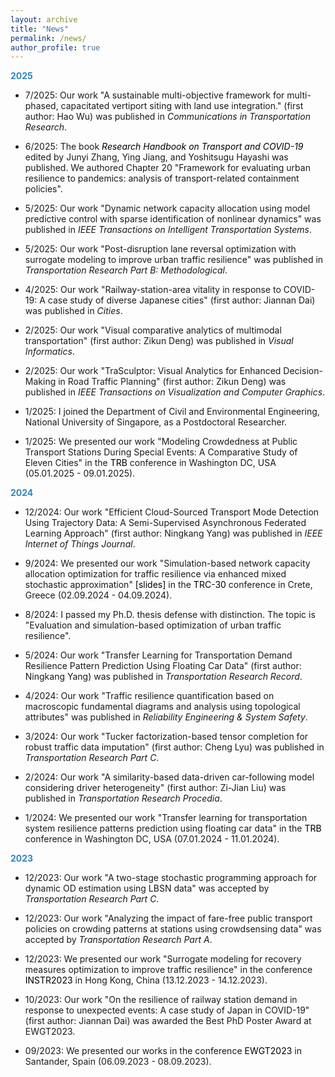 ```yaml
---
layout: archive
title: "News"
permalink: /news/
author_profile: true
---
```


<!-- {% include base_path %}

<body>

Uncomment the following when anything is available
{% for post in site.news reversed %}
  {% include archive-single.html %}
{% endfor %}

</body> -->
<head>
  <style>
  a:link {
    color: black;
    background-color: transparent;
    text-decoration: none;
  }
  a:visited {
    color: black;
    background-color: transparent;
    text-decoration: none;
  }
  a:hover {
    color: #2E86C1;
    background-color: transparent;
    /* text-decoration: underline; */
  }
  </style>
</head>


<span style="color:#2E86C1">**2025**</span>

- 7/2025: Our work "A sustainable multi-objective framework for multi-phased, capacitated vertiport siting with land use integration." (first author: Hao Wu) was published in *Communications in Transportation Research*.

- 6/2025: The book [*Research Handbook on Transport and COVID-19*](https://www.elgaronline.com/edcollbook/book/9781802208016/9781802208016.xml) edited by Junyi Zhang, Ying Jiang, and Yoshitsugu Hayashi was published. We authored Chapter 20 "Framework for evaluating urban resilience to pandemics: analysis of transport-related containment policies".

- 5/2025: Our work "Dynamic network capacity allocation using model predictive control with sparse identification of nonlinear dynamics" was published in *IEEE Transactions on Intelligent Transportation Systems*.

- 5/2025: Our work "Post-disruption lane reversal optimization with surrogate modeling to improve urban traffic resilience" was published in *Transportation Research Part B: Methodological*.

- 4/2025: Our work "Railway-station-area vitality in response to COVID-19: A case study of diverse Japanese cities" (first author: Jiannan Dai) was published in *Cities*.

- 2/2025: Our work "Visual comparative analytics of multimodal transportation" (first author: Zikun Deng) was published in *Visual Informatics*.

- 2/2025: Our work "TraSculptor: Visual Analytics for Enhanced Decision-Making in Road Traffic Planning" (first author: Zikun Deng) was published in *IEEE Transactions on Visualization and Computer Graphics*.

- 1/2025: I joined the Department of Civil and Environmental Engineering, National University of Singapore, as a Postdoctoral Researcher.

- 1/2025: We presented our work "Modeling Crowdedness at Public Transport Stations During Special Events: A Comparative Study of Eleven Cities" in the [TRB](https://trb-annual-meeting.nationalacademies.org/) conference in Washington DC, USA (05.01.2025 - 09.01.2025).

<span style="color:#2E86C1">**2024**</span>

- 12/2024: Our work "Efficient Cloud-Sourced Transport Mode Detection Using Trajectory Data: A Semi-Supervised Asynchronous Federated Learning Approach" (first author: Ningkang Yang) was published in *IEEE Internet of Things Journal*.

- 9/2024: We presented our work "Simulation-based network capacity allocation optimization for traffic resilience via enhanced mixed stochastic approximation" [[slides]](/files/slides/trc30_slides.pdf) in the [TRC-30](https://trc-30.epfl.ch/) conference in Crete, Greece (02.09.2024 - 04.09.2024).

- 8/2024: I passed my Ph.D. thesis defense with distinction. The topic is "Evaluation and simulation-based optimization of urban traffic resilience".

- 5/2024: Our work "Transfer Learning for Transportation Demand Resilience Pattern Prediction Using Floating Car Data" (first author: Ningkang Yang) was published in *Transportation Research Record*.

- 4/2024: Our work "Traffic resilience quantification based on macroscopic fundamental diagrams and analysis using topological attributes" was published in *Reliability Engineering & System Safety*.

- 3/2024: Our work "Tucker factorization-based tensor completion for robust traffic data imputation" (first author: Cheng Lyu) was published in *Transportation Research Part C*.

- 2/2024: Our work "A similarity-based data-driven car-following model considering driver heterogeneity" (first author: Zi-Jian Liu) was published in *Transportation Research Procedia*.

- 1/2024: We presented our work "Transfer learning for transportation system resilience patterns prediction using floating car data" in the [TRB](https://www.trb.org/AnnualMeeting/AnnualMeeting.aspx) conference in Washington DC, USA (07.01.2024 - 11.01.2024).

<span style="color:#2E86C1">**2023**</span>

- 12/2023: Our work "A two-stage stochastic programming approach for dynamic OD estimation using LBSN data" was accepted by *Transportation Research Part C*.

- 12/2023: Our work "Analyzing the impact of fare-free public transport policies on crowding patterns at stations using crowdsensing data" was accepted by *Transportation Research Part A*.

- 12/2023: We presented our work "Surrogate modeling for recovery measures optimization to improve traffic resilience" in the conference [INSTR2023](https://www.institute-of-transport-studies.hku.hk/instr2023) in Hong Kong, China (13.12.2023 - 14.12.2023).

- 10/2023: Our work "On the resilience of railway station demand in response to unexpected events: A case study of Japan in COVID-19" (first author: Jiannan Dai) was awarded the Best PhD Poster Award at EWGT2023.

- 09/2023: We presented our works in the conference [EWGT2023](https://ewgt2023.unican.es/) in Santander, Spain (06.09.2023 - 08.09.2023).


